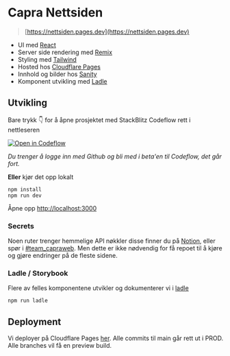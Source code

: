 # Capra Nettsiden

> [https://nettsiden.pages.dev](https://nettsiden.pages.dev)

- UI med [React](https://reactjs.org/)
- Server side rendering med [Remix](https://remix.run/)
- Styling med [Tailwind](https://tailwindcss.com/)
- Hosted hos [Cloudflare Pages](https://pages.cloudflare.com/)
- Innhold og bilder hos [Sanity](https://www.sanity.io/)
- Komponent utvikling med [Ladle](https://ladle.dev/)

## Utvikling

Bare trykk 👇 for å åpne prosjektet med StackBlitz Codeflow rett i nettleseren

[![Open in Codeflow](https://developer.stackblitz.com/img/open_in_codeflow.svg)](https:///pr.new/capraconsulting/nettsiden)

_Du trenger å logge inn med Github og bli med i beta'en til Codeflow, det går fort._

**Eller** kjør det opp lokalt

```
npm install
npm run dev
```

Åpne opp [http://localhost:3000](http://localhost:3000)

### Secrets

Noen ruter trenger hemmelige API nøkkler disse finner du på [Notion](https://www.notion.so/capra/Tokens-og-s-nn-9f9b4683fefc4a0886967739754109f8), eller spør i [#team_capraweb](https://capra.slack.com/archives/C01A1QLRKJM). Men dette er ikke nødvendig for få repoet til å kjøre og gjøre endringer på de fleste sidene.

### Ladle / Storybook

Flere av felles komponentene utvikler og dokumenterer vi i [ladle](https://ladle.dev/)

```
npm run ladle
```

## Deployment

Vi deployer på Cloudflare Pages [her](https://dash.cloudflare.com/1df81eff3a3cb0e9662170a4b25ad52b/pages/view/nettsiden). Alle commits til main går rett ut i PROD. Alle branches vil få en preview build.
